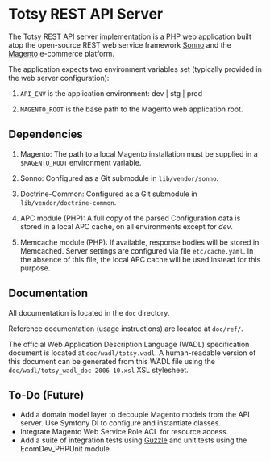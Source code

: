 Totsy REST API Server
=====================

The Totsy REST API server implementation is a PHP web application built atop the open-source REST web service framework [Sonno](http://sonno.360i.com) and the [Magento](http://www.magentocommerce.com) e-commerce platform.

The application expects two environment variables set (typically provided in the web server configuration):

1. `API_ENV` is the application environment: dev | stg | prod

2. `MAGENTO_ROOT` is the base path to the Magento web application root.

Dependencies
------------

1. Magento: The path to a local Magento installation must be supplied in a `$MAGENTO_ROOT` environment variable.

2. Sonno: Configured as a Git submodule in `lib/vendor/sonno`.

3. Doctrine-Common: Configured as a Git submodule in `lib/vendor/doctrine-common`.

4. APC module (PHP): A full copy of the parsed Configuration data is stored in a local APC cache, on all environments except for *dev*.

5. Memcache module (PHP): If available, response bodies will be stored in Memcached. Server settings are configured via file `etc/cache.yaml`. In the absence of this file, the local APC cache will be used instead for this purpose.

Documentation
-------------

All documentation is located in the `doc` directory.

Reference documentation (usage instructions) are located at `doc/ref/`.

The official Web Application Description Language (WADL) specification document is located at `doc/wadl/totsy.wadl`. A human-readable version of this document can be generated from this WADL file using the `doc/wadl/totsy_wadl_doc-2006-10.xsl` XSL stylesheet.

To-Do (Future)
--------------

* Add a domain model layer to decouple Magento models from the API server. Use Symfony DI to configure and instantiate classes.
* Integrate Magento Web Service Role ACL for resource access.
* Add a suite of integration tests using [Guzzle](http://guzzlephp.org) and unit tests using the EcomDev_PHPUnit module.
